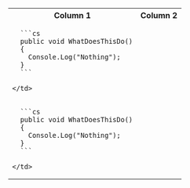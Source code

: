 <table>
  <tr>
    <th>Column 1</th>
    <th>Column 2</th>
  </tr>
  <tr>
    <td>

      ```cs
      public void WhatDoesThisDo()
      {
        Console.Log("Nothing");
      }
      ```
      
    </td>
  </tr>
  <tr>
    <td>

      ```cs
      public void WhatDoesThisDo()
      {
        Console.Log("Nothing");
      }
      ```
      
    </td>
  </tr>
</table>
